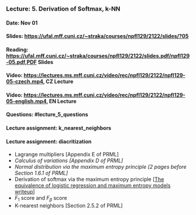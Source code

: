 ### Lecture: 5. Derivation of Softmax, k-NN
#### Date: Nov 01
#### Slides: https://ufal.mff.cuni.cz/~straka/courses/npfl129/2122/slides/?05
#### Reading: https://ufal.mff.cuni.cz/~straka/courses/npfl129/2122/slides.pdf/npfl129-05.pdf,PDF Slides
#### Video: https://lectures.ms.mff.cuni.cz/video/rec/npfl129/2122/npfl129-05-czech.mp4, CZ Lecture
#### Video: https://lectures.ms.mff.cuni.cz/video/rec/npfl129/2122/npfl129-05-english.mp4, EN Lecture
#### Questions: #lecture_5_questions
#### Lecture assignment: k_nearest_neighbors
#### Lecture assignment: diacritization

- Lagrange multipliers [Appendix E of PRML]
- _Calculus of variations [Appendix D of PRML]_
- _Normal distribution via the maximum entropy principle [2 pages before Section 1.6.1 of PRML]_
- Derivation of softmax via the maximum entropy principle [[The equivalence of logistic regression and maximum entropy models writeup](https://github.com/WinVector/Examples/blob/main/dfiles/LogisticRegressionMaxEnt.pdf)]
- $F_1$ score and $F_β$ score
- K-nearest neighbors [Section 2.5.2 of PRML]
